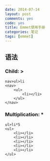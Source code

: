 ```yaml
---
date: 2014-07-14
layout: post
comments: yes
code: yes
title: Emmet使用手册
categories: 笔记
tags: [emmet]
---
```


## 语法

### Child: >
    
    nav>ul>li
    <nav>
        <ul>
            <li></li>
        </ul>
    </nav>

### Multiplication: *

    ul>li*5
    <ul>
        <li></li>
        <li></li>
        <li></li>
        <li></li>
        <li></li>
    </ul>
